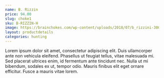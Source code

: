 ```yaml
---
name: B. Rizzin
price: 94.00
slug: choke1
sku: B-RIZZIN-H
image: https://brainchokes.com/wp-content/uploads/2018/07/b_rizzini-300x300.png
layout: productdetails
categories: hunting
---
```

Lorem ipsum dolor sit amet, consectetur adipiscing elit. Duis ullamcorper ante non vehicula eleifend.
Phasellus ut feugiat tellus, vitae malesuada mi. Sed placerat ultrices enim, id fermentum ante tincidunt nec.
Nulla ut mi bibendum, sodales ex ut, tempor odio. Mauris finibus elit eget ornare efficitur. Fusce a mauris vitae lorem.

